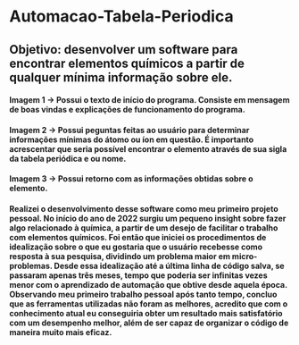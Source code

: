 # Automacao-Tabela-Periodica
## Objetivo: desenvolver um software para encontrar elementos químicos a partir de qualquer mínima informação sobre ele.

#### Imagem 1 -> Possui o texto de início do programa. Consiste em mensagem de boas vindas e explicações de funcionamento do programa.
#### Imagem 2 -> Possui peguntas feitas ao usuário para determinar informações mínimas do átomo ou íon em questão. É importanto acrescentar que seria possível encontrar o elemento através de sua sigla da tabela periódica e ou nome.
#### Imagem 3 -> Possui retorno com as informações obtidas sobre o elemento.

#### Realizei o desenvolvimento desse software como meu primeiro projeto pessoal. No início do ano de 2022 surgiu um pequeno insight sobre fazer algo relacionado à química, a partir de um desejo de facilitar o trabalho com elementos químicos. Foi então que iniciei os procedimentos de idealização sobre o que eu gostaria que o usuário recebesse como resposta à sua pesquisa, dividindo um problema maior em micro-problemas. Desde essa idealização até a última linha de código salva, se passaram apenas três meses, tempo que poderia ser infinitas vezes menor com o aprendizado de automação que obtive desde aquela época. Observando meu primeiro trabalho pessoal após tanto tempo, concluo que as ferramentas utilizadas não foram as melhores, acredito que com o conhecimento atual eu conseguiria obter um resultado mais satisfatório com um desempenho melhor, além de ser capaz de organizar o código de maneira muito mais eficaz.
